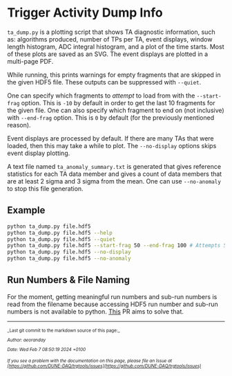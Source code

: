 # Trigger Activity Dump Info

`ta_dump.py` is a plotting script that shows TA diagnostic information, such as: algorithms produced, number of TPs per TA, event displays, window length histogram, ADC integral histogram, and a plot of the time starts. Most of these plots are saved as an SVG. The event displays are plotted in a multi-page PDF.

While running, this prints warnings for empty fragments that are skipped in the given HDF5 file. These outputs can be suppressed with `--quiet`.

One can specify which fragments to _attempt_ to load from with the `--start-frag` option. This is `-10` by default in order to get the last 10 fragments for the given file. One can also specify which fragment to end on (not inclusive) with `--end-frag` option. This is `0` by default (for the previously mentioned reason).

Event displays are processed by default. If there are many TAs that were loaded, then this may take a while to plot. The `--no-display` options skips event display plotting.

A text file named `ta_anomaly_summary.txt` is generated that gives reference statistics for each TA data member and gives a count of data members that are at least 2 sigma and 3 sigma from the mean. One can use `--no-anomaly` to stop this file generation.

## Example
```bash
python ta_dump.py file.hdf5
python ta_dump.py file.hdf5 --help
python ta_dump.py file.hdf5 --quiet
python ta_dump.py file.hdf5 --start-frag 50 --end-frag 100 # Attempts 50 fragments
python ta_dump.py file.hdf5 --no-display
python ta_dump.py file.hdf5 --no-anomaly
```

## Run Numbers & File Naming
For the moment, getting meaningful run numbers and sub-run numbers is read from the filename because accessing HDF5 run number and sub-run numbers is not available to python. [This](https://github.com/DUNE-DAQ/hdf5libs/pull/68) PR aims to solve that.


-----

<font size="1">
_Last git commit to the markdown source of this page:_


_Author: aeoranday_

_Date: Wed Feb 7 08:50:19 2024 +0100_

_If you see a problem with the documentation on this page, please file an Issue at [https://github.com/DUNE-DAQ/trgtools/issues](https://github.com/DUNE-DAQ/trgtools/issues)_
</font>
